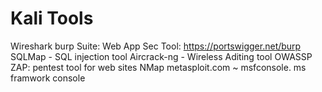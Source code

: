 # Kali Tools
Wireshark
burp Suite: Web App Sec Tool: https://portswigger.net/burp 
SQLMap - SQL injection tool
Aircrack-ng - Wireless Aditing tool
OWASSP ZAP: pentest tool for web sites
NMap
metasploit.com ~ msfconsole. ms framwork console
